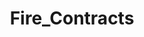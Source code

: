 ---  
schema: Fire_Contracts,Fire_Contracts,Fire_Contracts,Fire_Contracts,Fire_Contracts,Fire_Contracts,Fire_Contracts,Fire_Contracts  
title: Fire_Contracts  
organization: Sample Department  
notes: Used in 8 lineage(s)  
resources:  
  - name: Fire_Contracts 
    url: abfs://system/Fire_Contracts 
    format : parquet  
license: None  
category:
  - Education  
maintainer: User  
maintainer_email: UserMail  
---